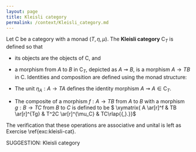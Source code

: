 ```yaml
---
layout: page
title: Kleisli category
permalink: /context/Kleisli_category.md
---
```

 Let $\mathsf{C}$ be a category with a monad $(T,\eta,\mu)$. The **Kleisli category**  $\mathsf{C}_T$ is defined so that

-   its objects are the objects of $\mathsf{C}$, and
-   a morphism from $A$ to $B$ in $\mathsf{C}_T$, depicted as $A \rightsquigarrow B$,  is a morphism $A \to TB$ in $\mathsf{C}$.
 Identities and composition are defined using the monad structure:

-  The unit $\eta_A : A \to TA$ defines the identity morphism $A \rightsquigarrow A  \in \mathsf{C}_T$.
-  The composite of a morphism $f : A \to TB$ from $A$ to $B$ with a morphism $g : B \to TC$ from $B$ to $C$ is defined to be
$ \xymatrix{ A \ar[r]^f & TB \ar[r]^{Tg} & T^2C \ar[r]^{\mu_C} & TC\rlap{{\,}.}}$

The verification that these operations are associative and unital is left as Exercise \ref{exc:kleisli-cat}.


SUGGESTION: Kleisli category